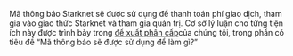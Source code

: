 Mã thông báo Starknet sẽ được sử dụng để thanh toán phí giao dịch, tham gia vào giao thức Starknet và tham gia quản trị. Cơ sở lý luận cho từng tiện ích này được trình bày trong [đề xuất phân cấp](https://medium.com/starkware/part-2-a-decentralization-and-governance-proposal-for-starknet-23e335645778)của chúng tôi, trong phần có tiêu đề “Mã thông báo sẽ được sử dụng để làm gì?”